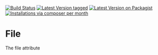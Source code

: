 [![Build Status](https://travis-ci.org/MetaModels/attribute_file.svg?branch=tng)](https://travis-ci.org/MetaModels/attribute_file)
[![Latest Version tagged](http://img.shields.io/github/tag/MetaModels/attribute_file.svg)](https://github.com/MetaModels/attribute_file/tags)
[![Latest Version on Packagist](http://img.shields.io/packagist/v/MetaModels/attribute_file.svg)](https://packagist.org/packages/MetaModels/attribute_file)
[![Installations via composer per month](http://img.shields.io/packagist/dm/MetaModels/attribute_file.svg)](https://packagist.org/packages/MetaModels/attribute_file)

File
====

The file attribute

